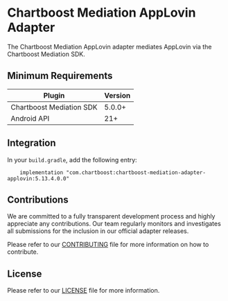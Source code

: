 # Chartboost Mediation AppLovin Adapter

The Chartboost Mediation AppLovin adapter mediates AppLovin via the Chartboost Mediation SDK.

## Minimum Requirements

| Plugin                   | Version |
| ------------------------ |---------|
| Chartboost Mediation SDK | 5.0.0+  |
| Android API              | 21+     |

## Integration

In your `build.gradle`, add the following entry:
```
    implementation "com.chartboost:chartboost-mediation-adapter-applovin:5.13.4.0.0"
```

## Contributions

We are committed to a fully transparent development process and highly appreciate any contributions. Our team regularly monitors and investigates all submissions for the inclusion in our official adapter releases.

Please refer to our [CONTRIBUTING](https://github.com/ChartBoost/chartboost-mediation-android-adapter-applovin/blob/main/CONTRIBUTING.md) file for more information on how to contribute.

## License

Please refer to our [LICENSE](https://github.com/ChartBoost/chartboost-mediation-android-adapter-applovin/blob/main/LICENSE.md) file for more information.
